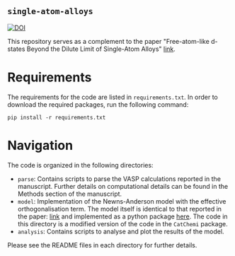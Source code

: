 `single-atom-alloys`
-------------------

[![DOI](https://zenodo.org/badge/519363038.svg)](https://zenodo.org/badge/latestdoi/519363038)


This repository serves as a complement to the paper "Free-atom-like d-states Beyond the Dilute Limit of Single-Atom Alloys" [link](https://chemrxiv.org/engage/chemrxiv/article-details/63312eadba8a6d2f525d30b7).


# Requirements

The requirements for the code are listed in `requirements.txt`. In order to download the required packages, run the following command:

    pip install -r requirements.txt


# Navigation

The code is organized in the following directories:

- `parse`: Contains scripts to parse the VASP calculations reported in the manuscript. Further details on computational details can be found in the Methods section of the manuscript.
- `model`: Implementation of the Newns-Anderson model with the effective orthogonalisation term. The model itself is identical to that reported in the paper: [link](https://aip.scitation.org/doi/full/10.1063/5.0096625) and implemented as a python package [here](https://github.com/sudarshanv01/CatChemi). The code in this directory is a modified version of the code in the `CatChemi` package.
- `analysis`: Contains scripts to analyse and plot the results of the model.


Please see the README files in each directory for further details.